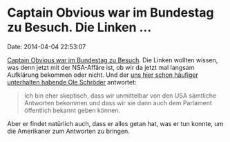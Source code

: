 Captain Obvious war im Bundestag zu Besuch. Die Linken \...
===========================================================

Date: 2014-04-04 22:53:07

[Captain Obvious war im Bundestag zu
Besuch](http://dip21.bundestag.de/dip21/btp/18/18025.pdf). Die Linken
wollten wissen, was denn jetzt mit der NSA-Affäre ist, ob wir da jetzt
mal langsam Aufklärung bekommen oder nicht. Und der [uns hier schon
häufiger unterhalten habende Ole
Schröder](http://blog.fefe.de/?q=Ole+Schr%25C3%25B6der) antwortet:

> Ich bin eher skeptisch, dass wir unmittelbar von den USA sämtliche
> Antworten bekommen und dass wir sie dann auch dem Parlament öffentlich
> bekannt geben können.

Aber er findet natürlich auch, dass er alles getan hat, was er tun
konnte, um die Amerikaner zum Antworten zu bringen.
